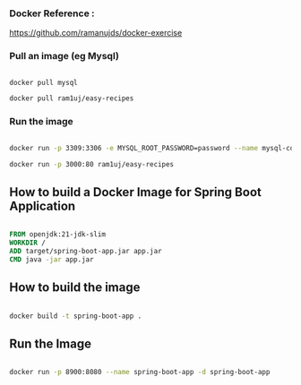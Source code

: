 ### Docker Reference :
https://github.com/ramanujds/docker-exercise


### Pull an image (eg Mysql)

```bash

docker pull mysql

docker pull ram1uj/easy-recipes

```

### Run the image

```bash

docker run -p 3309:3306 -e MYSQL_ROOT_PASSWORD=password --name mysql-container -d  mysql

docker run -p 3000:80 ram1uj/easy-recipes

```

## How to build a Docker Image for Spring Boot Application

```dockerfile

FROM openjdk:21-jdk-slim
WORKDIR /
ADD target/spring-boot-app.jar app.jar
CMD java -jar app.jar

```

## How to build the image

```bash

docker build -t spring-boot-app .

```

## Run the Image

```bash

docker run -p 8900:8080 --name spring-boot-app -d spring-boot-app

```
